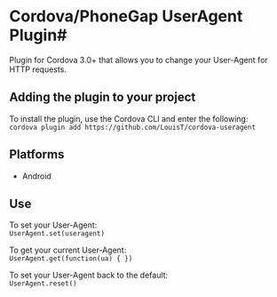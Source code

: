 # Cordova/PhoneGap UserAgent Plugin#
Plugin for Cordova 3.0+ that allows you to change your User-Agent for HTTP requests.

## Adding the plugin to your project ##
To install the plugin, use the Cordova CLI and enter the following:<br />
`cordova plugin add https://github.com/LouisT/cordova-useragent`

## Platforms ##
- Android

## Use ##
To set your User-Agent:<br />
`UserAgent.set(useragent)`

To get your current User-Agent:<br />
`UserAgent.get(function(ua) { })`

To set your User-Agent back to the default:<br />
`UserAgent.reset()`
